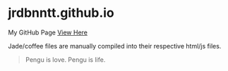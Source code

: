 jrdbnntt.github.io
==================

My GitHub Page 
[View Here](http://jrdbnntt.github.io)

Jade/coffee files are manually compiled into their respective html/js files.

> Pengu is love. Pengu is life.
